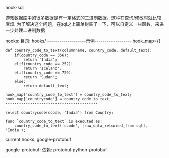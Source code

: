 hook-sql

游戏数据库中的很多数据是有一定格式的二进制数据，这种在查询/修改时就比较麻烦. 为了解决这个问题，在sql之上简单封装了一下，可以自定义一些函数，来进一步处理二进制数据

hooks:
	目录: hooks/
	-------------------示例------------------
	hook_map={}

	def country_code_to_text(columnname, country_code, default_text):
		if(country_code == 356):
			return 'India';
		elif(country_code == 252):
			return 'Iceland';
		elif(country_code == 729):
			return 'Sudan';
		else:
			return default_text;

	hook_map['country_code_to_text'] = country_code_to_text;
	hook_map['countrycode'] = country_code_to_text;
	-----------------------------------------

	select countrycode(ccode, 'India') from Country;

	func `country_code_to_text` is executed as: 
		country_code_to_text('ccode', [raw_data_returned_from sql], 'India');


current hooks:
	google-protobuf


google-protobuf:
	依赖: 
		protobuf
		python-protobuf
